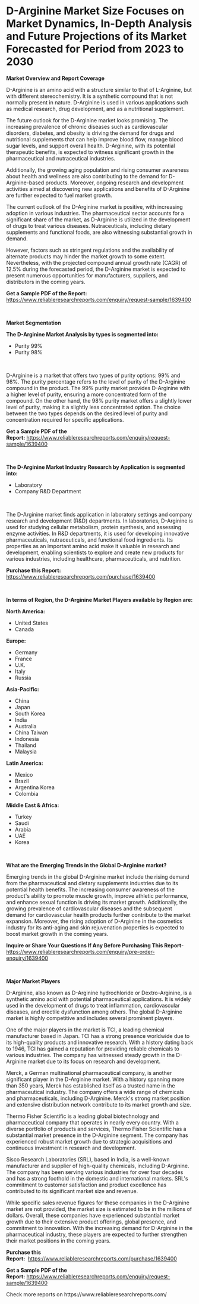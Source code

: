 <p><h1>D-Arginine Market Size Focuses on Market Dynamics, In-Depth Analysis and Future Projections of its Market Forecasted for Period from 2023 to 2030</h1></p><p><strong>Market Overview and Report Coverage</strong></p>
<p><p>D-Arginine is an amino acid with a structure similar to that of L-Arginine, but with different stereochemistry. It is a synthetic compound that is not normally present in nature. D-Arginine is used in various applications such as medical research, drug development, and as a nutritional supplement.</p><p>The future outlook for the D-Arginine market looks promising. The increasing prevalence of chronic diseases such as cardiovascular disorders, diabetes, and obesity is driving the demand for drugs and nutritional supplements that can help improve blood flow, manage blood sugar levels, and support overall health. D-Arginine, with its potential therapeutic benefits, is expected to witness significant growth in the pharmaceutical and nutraceutical industries.</p><p>Additionally, the growing aging population and rising consumer awareness about health and wellness are also contributing to the demand for D-Arginine-based products. Moreover, ongoing research and development activities aimed at discovering new applications and benefits of D-Arginine are further expected to fuel market growth.</p><p>The current outlook of the D-Arginine market is positive, with increasing adoption in various industries. The pharmaceutical sector accounts for a significant share of the market, as D-Arginine is utilized in the development of drugs to treat various diseases. Nutraceuticals, including dietary supplements and functional foods, are also witnessing substantial growth in demand.</p><p>However, factors such as stringent regulations and the availability of alternate products may hinder the market growth to some extent. Nevertheless, with the projected compound annual growth rate (CAGR) of 12.5% during the forecasted period, the D-Arginine market is expected to present numerous opportunities for manufacturers, suppliers, and distributors in the coming years.</p></p>
<p><strong>Get a Sample PDF of the Report:</strong> <a href="https://www.reliableresearchreports.com/enquiry/request-sample/1639400">https://www.reliableresearchreports.com/enquiry/request-sample/1639400</a></p>
<p>&nbsp;</p>
<p><strong>Market Segmentation</strong></p>
<p><strong>The D-Arginine Market Analysis by types is segmented into:</strong></p>
<p><ul><li>Purity 99%</li><li>Purity 98%</li></ul></p>
<p>&nbsp;</p>
<p><p>D-Arginine is a market that offers two types of purity options: 99% and 98%. The purity percentage refers to the level of purity of the D-Arginine compound in the product. The 99% purity market provides D-Arginine with a higher level of purity, ensuring a more concentrated form of the compound. On the other hand, the 98% purity market offers a slightly lower level of purity, making it a slightly less concentrated option. The choice between the two types depends on the desired level of purity and concentration required for specific applications.</p></p>
<p><strong>Get a Sample PDF of the Report:</strong>&nbsp;<a href="https://www.reliableresearchreports.com/enquiry/request-sample/1639400">https://www.reliableresearchreports.com/enquiry/request-sample/1639400</a></p>
<p>&nbsp;</p>
<p><strong>The D-Arginine Market Industry Research by Application is segmented into:</strong></p>
<p><ul><li>Laboratory</li><li>Company R&D Department</li></ul></p>
<p>&nbsp;</p>
<p><p>The D-Arginine market finds application in laboratory settings and company research and development (R&D) departments. In laboratories, D-Arginine is used for studying cellular metabolism, protein synthesis, and assessing enzyme activities. In R&D departments, it is used for developing innovative pharmaceuticals, nutraceuticals, and functional food ingredients. Its properties as an important amino acid make it valuable in research and development, enabling scientists to explore and create new products for various industries, including healthcare, pharmaceuticals, and nutrition.</p></p>
<p><strong>Purchase this Report:</strong>&nbsp; <a href="https://www.reliableresearchreports.com/purchase/1639400">https://www.reliableresearchreports.com/purchase/1639400</a></p>
<p>&nbsp;</p>
<p><strong>In terms of Region, the D-Arginine Market Players available by Region are:</strong></p>
<p>
    <p> <strong> North America: </strong>
        <ul>
            <li>United States</li>
            <li>Canada</li>
        </ul>
        </p> 
    <p> <strong> Europe: </strong>
        <ul>
            <li>Germany</li>
            <li>France</li>
            <li>U.K.</li>
            <li>Italy</li>
            <li>Russia</li>
        </ul>
        </p> 
    <p> <strong> Asia-Pacific: </strong>
        <ul>
            <li>China</li>
            <li>Japan</li>
            <li>South Korea</li>
            <li>India</li>
            <li>Australia</li>
            <li>China Taiwan</li>
            <li>Indonesia</li>
            <li>Thailand</li>
            <li>Malaysia</li>
        </ul>
        </p> 
    <p> <strong> Latin America: </strong>
        <ul>
            <li>Mexico</li>
            <li>Brazil</li>
            <li>Argentina Korea</li>
            <li>Colombia</li>
        </ul>
        </p> 
    <p> <strong> Middle East & Africa: </strong>
        <ul>
            <li>Turkey</li>
            <li>Saudi</li>
            <li>Arabia</li>
            <li>UAE</li>
            <li>Korea</li>
        </ul>
    </p>
    </p>
<p>&nbsp;</p>
<p><strong>What are the Emerging Trends in the Global D-Arginine market?</strong></p>
<p><p>Emerging trends in the global D-Arginine market include the rising demand from the pharmaceutical and dietary supplements industries due to its potential health benefits. The increasing consumer awareness of the product's ability to promote muscle growth, improve athletic performance, and enhance sexual function is driving its market growth. Additionally, the growing prevalence of cardiovascular diseases and the subsequent demand for cardiovascular health products further contribute to the market expansion. Moreover, the rising adoption of D-Arginine in the cosmetics industry for its anti-aging and skin rejuvenation properties is expected to boost market growth in the coming years.</p></p>
<p><strong>Inquire or Share Your Questions If Any Before Purchasing This Report</strong>- <a href="https://www.reliableresearchreports.com/enquiry/pre-order-enquiry/1639400">https://www.reliableresearchreports.com/enquiry/pre-order-enquiry/1639400</a></p>
<p>&nbsp;</p>
<p><strong>Major Market Players</strong></p>
<p><p>D-Arginine, also known as D-Arginine hydrochloride or Dextro-Arginine, is a synthetic amino acid with potential pharmaceutical applications. It is widely used in the development of drugs to treat inflammation, cardiovascular diseases, and erectile dysfunction among others. The global D-Arginine market is highly competitive and includes several prominent players.</p><p>One of the major players in the market is TCI, a leading chemical manufacturer based in Japan. TCI has a strong presence worldwide due to its high-quality products and innovative research. With a history dating back to 1946, TCI has gained a reputation for providing reliable chemicals to various industries. The company has witnessed steady growth in the D-Arginine market due to its focus on research and development.</p><p>Merck, a German multinational pharmaceutical company, is another significant player in the D-Arginine market. With a history spanning more than 350 years, Merck has established itself as a trusted name in the pharmaceutical industry. The company offers a wide range of chemicals and pharmaceuticals, including D-Arginine. Merck's strong market position and extensive distribution network contribute to its market growth and size.</p><p>Thermo Fisher Scientific is a leading global biotechnology and pharmaceutical company that operates in nearly every country. With a diverse portfolio of products and services, Thermo Fisher Scientific has a substantial market presence in the D-Arginine segment. The company has experienced robust market growth due to strategic acquisitions and continuous investment in research and development.</p><p>Sisco Research Laboratories (SRL), based in India, is a well-known manufacturer and supplier of high-quality chemicals, including D-Arginine. The company has been serving various industries for over four decades and has a strong foothold in the domestic and international markets. SRL's commitment to customer satisfaction and product excellence has contributed to its significant market size and revenue.</p><p>While specific sales revenue figures for these companies in the D-Arginine market are not provided, the market size is estimated to be in the millions of dollars. Overall, these companies have experienced substantial market growth due to their extensive product offerings, global presence, and commitment to innovation. With the increasing demand for D-Arginine in the pharmaceutical industry, these players are expected to further strengthen their market positions in the coming years.</p></p>
<p><strong>Purchase this Report:</strong>&nbsp;&nbsp;<a href="https://www.reliableresearchreports.com/purchase/1639400">https://www.reliableresearchreports.com/purchase/1639400</a></p>
<p></p>
<p><strong>Get a Sample PDF of the Report:</strong>&nbsp;<a href="https://www.reliableresearchreports.com/enquiry/request-sample/1639400">https://www.reliableresearchreports.com/enquiry/request-sample/1639400</a></p>
<p>Check more reports on https://www.reliableresearchreports.com/</p>